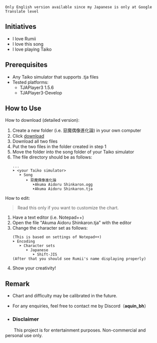 `Only English version available since my Japanese is only at Google Translate level`

## Initiatives  
* I love Rumii  
* I love this song  
* I love playing Taiko  
  
## Prerequisites  
* Any Taiko simulator that supports .tja files
* Tested platforms:
  - TJAPlayer3 1.5.6
  - TJAPlayer3-Develop

## How to Use  
How to download (detailed version):
1. Create a new folder (i.e. 惡魔偶像進化論) in your own computer
2. Click [download](/download)
3. Download all two files
4. Put the two files in the folder created in step 1
5. Move the folder into the song folder of your Taiko simulator
6. The file directory should be as follows:
   ```
   ...
   ➤ <your Taiko simulator>
      ➤ Song
         ➤ 惡魔偶像進化論
            ➤Akuma Aidoru Shinkaron.ogg
            ➤Akuma Aidoru Shinkaron.tja
   ```

How to edit:
> Read this only if you want to customize the chart.
1. Have a text editor (i.e. Notepad++)
2. Open the file "Akuma Aidoru Shinkaron.tja" with the editor
3. Change the character set as follows:
   ```
   (This is based on settings of Notepad++)
   ➤ Encoding
      ➤ Character sets
         ➤ Japanese
            ➤ Shift-JIS
   (After that you should see Rumii's name displaying properly)
   ```
4. Show your creativity!

## Remark
* Chart and difficulty may be calibrated in the future.
* For any enquiries, feel free to contact me by Discord（**aquin_bh**）  
  
* ### Disclaimer
&emsp;&emsp;This project is for entertainment purposes. Non-commercial and personal use only.

